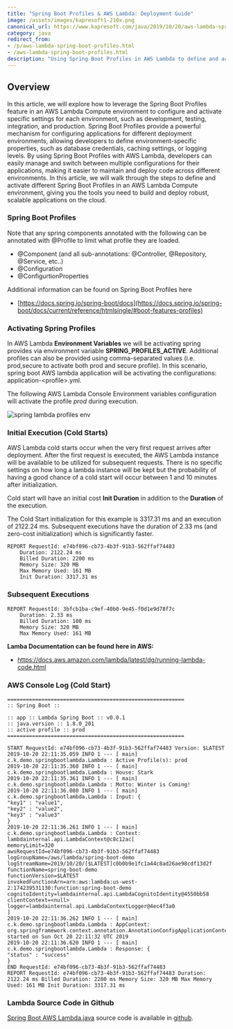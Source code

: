 ```yaml
---
title: "Spring Boot Profiles & AWS Lambda: Deployment Guide"
image: /assets/images/kapresoft1-210x.png
canonical_url: https://www.kapresoft.com/java/2019/10/20/aws-lambda-spring-boot-profiles.html
category: java
redirect_from:
- /p/aws-lambda-spring-boot-profiles.html
- /aws-lambda-spring-boot-profiles.html
description: "Using Spring Boot Profiles in AWS Lambda to define and activate configuration for each environment. Improve app deployment strategies with this guide."
---
```


## Overview

In this article, we will explore how to leverage the Spring Boot Profiles feature in an AWS Lambda Compute environment to configure and activate specific settings for each environment, such as development, testing, integration, and production.<!--excerpt--> Spring Boot Profiles provide a powerful mechanism for configuring applications for different deployment environments, allowing developers to define environment-specific properties, such as database credentials, caching settings, or logging levels. By using Spring Boot Profiles with AWS Lambda, developers can easily manage and switch between multiple configurations for their applications, making it easier to maintain and deploy code across different environments. In this article, we will walk through the steps to define and activate different Spring Boot Profiles in an AWS Lambda Compute environment, giving you the tools you need to build and deploy robust, scalable applications on the cloud.

[//]: # (Test Comment)

### Spring Boot Profiles

Note that any spring components annotated with the following can be annotated with @Profile to limit what profile they are loaded.

- @Component (and all sub-annotations: @Controller, @Repository, @Service, etc..)
- @Configuration
- @ConfigurtionProperties 

Additional information can be found on Spring Boot Profiles here

- [https://docs.spring.io/spring-boot/docs](https://docs.spring.io/spring-boot/docs/current/reference/htmlsingle/#boot-features-profiles)

### Activating Spring Profiles

In AWS Lambda **Environment Variables** we will be activating spring provides via environment variable **SPRING_PROFILES_ACTIVE**.
Additional profiles can also be provided using comma-separated values (i.e. prod,secure to activate both prod and secure profile).
In this scenario, spring boot AWS lambda application will be activating the configurations: application-&lt;profile&gt;.yml.  

The following AWS Lambda Console Environment variables configuration will activate the profile *prod* during execution.

<img src="https://cdngh.kapresoft.com/img/spring-profiles-lambda-env.png" alt="spring lambda profiles env"/>

### Initial Execution (Cold Starts)

AWS Lambda cold starts occur when the very first request arrives after deployment.  After the first request is
executed, the AWS Lambda instance will be available to be utilized for subsequent requests.  There is no specific
settings on how long a lambda instance will be kept but the probability of having a good chance of a cold start will
occur between 1 and 10 minutes after initialization.  

Cold start will have an initial cost **Init Duration** in addition to the **Duration** of the execution.

The Cold Start initialization for this example is 3317.31 ms and an execution of 2122.24 ms.
Subsequent executions have the duration of 2.33 ms (and zero-cost initialization) which is significantly faster.
 
```text
REPORT RequestId: e74bf096-cb73-4b3f-91b3-562ffaf74483 
    Duration: 2122.24 ms 
    Billed Duration: 2200 ms 
    Memory Size: 320 MB 
    Max Memory Used: 161 MB 
    Init Duration: 3317.31 ms
```

### Subsequent Executions
```text
REPORT RequestId: 3bfcb1ba-c9ef-40b0-9e45-f0d1e9d78f7c	
    Duration: 2.33 ms	
    Billed Duration: 100 ms	
    Memory Size: 320 MB	
    Max Memory Used: 161 MB
```

**Lamba Documentation can be found here in AWS:**

- https://docs.aws.amazon.com/lambda/latest/dg/running-lambda-code.html

### AWS Console Log (Cold Start)

```text
=========================================================
:: Spring Boot ::

:: app :: Lambda Spring Boot :: v0.0.1
:: java.version :: 1.8.0_201
:: active profile :: prod
=========================================================

START RequestId: e74bf096-cb73-4b3f-91b3-562ffaf74483 Version: $LATEST
2019-10-20 22:11:35.059 INFO 1 --- [ main] c.k.demo.springbootlambda.Lambda : Active Profile(s): prod
2019-10-20 22:11:35.360 INFO 1 --- [ main] c.k.demo.springbootlambda.Lambda : House: Stark
2019-10-20 22:11:35.361 INFO 1 --- [ main] c.k.demo.springbootlambda.Lambda : Motto: Winter is Coming!
2019-10-20 22:11:36.080 INFO 1 --- [ main] c.k.demo.springbootlambda.Lambda : Input: {
"key1" : "value1",
"key2" : "value2",
"key3" : "value3"
}
2019-10-20 22:11:36.261 INFO 1 --- [ main] c.k.demo.springbootlambda.Lambda : Context: lambdainternal.api.LambdaContext@c8c12ac[
memoryLimit=320
awsRequestId=e74bf096-cb73-4b3f-91b3-562ffaf74483
logGroupName=/aws/lambda/spring-boot-demo
logStreamName=2019/10/20/[$LATEST]c0b0b9e1fc1a44c8ad26ae98cdf13d2f
functionName=spring-boot-demo
functionVersion=$LATEST
invokedFunctionArn=arn:aws:lambda:us-west-2:174239531130:function:spring-boot-demo
cognitoIdentity=lambdainternal.api.LambdaCognitoIdentity@4550bb58
clientContext=<null>
logger=lambdainternal.api.LambdaContextLogger@4ec4f3a0
]
2019-10-20 22:11:36.262 INFO 1 --- [ main] c.k.demo.springbootlambda.Lambda : AppContext: org.springframework.context.annotation.AnnotationConfigApplicationContext@7c30a502, started on Sun Oct 20 22:11:32 UTC 2019
2019-10-20 22:11:36.620 INFO 1 --- [ main] c.k.demo.springbootlambda.Lambda : Response: {
"status" : "success"
}
END RequestId: e74bf096-cb73-4b3f-91b3-562ffaf74483
REPORT RequestId: e74bf096-cb73-4b3f-91b3-562ffaf74483 Duration: 2122.24 ms Billed Duration: 2200 ms Memory Size: 320 MB Max Memory Used: 161 MB Init Duration: 3317.31 ms
```

### Lambda Source Code in Github

[Spring Boot AWS Lambda.java](https://github.com/kapresoft/spring-boot-aws-lambda/blob/master/src/main/java/com/kapresoft/demo/springbootlambda/Lambda.java) source code is available 
in [github](https://github.com/kapresoft/spring-boot-aws-lambda).

